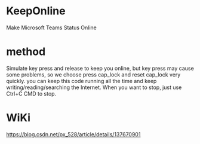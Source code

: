 # KeepOnline
Make Microsoft Teams Status Online

# method
Simulate key press and release to keep you online,
but key press may cause some problems, so we choose press cap_lock and reset cap_lock very quickly.
you can keep this code running all the time and keep writing/reading/searching the Internet.
When you want to stop, just use Ctrl+C CMD to stop.

# WiKi
https://blog.csdn.net/px_528/article/details/137670901
